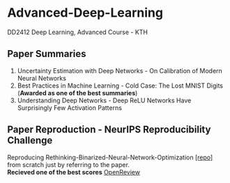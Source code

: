 # Advanced-Deep-Learning
DD2412 Deep Learning, Advanced Course - KTH

## Paper Summaries
1. Uncertainty Estimation with Deep Networks - On Calibration of Modern Neural Networks
2. Best Practices in Machine Learning - Cold Case: The Lost MNIST Digits (**Awarded as one of the best summaries**)
3. Understanding Deep Networks - Deep ReLU Networks Have Surprisingly Few Activation Patterns

## Paper Reproduction - NeurIPS Reproducibility Challenge
Reproducing Rethinking-Binarized-Neural-Network-Optimization [[repo]](https://github.com/bsridatta/Rethinking-Binarized-Neural-Network-Optimization) from scratch just by referring to the paper.   
**Recieved one of the best scores** [OpenReview](https://openreview.net/forum?id=SkegBa5zTH)
